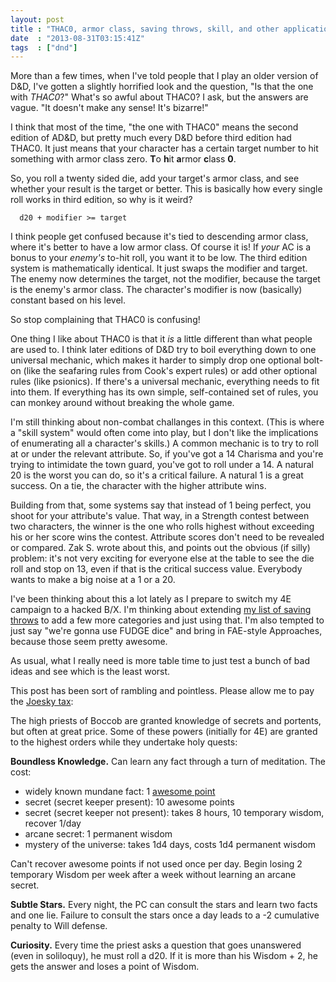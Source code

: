 ```yaml
---
layout: post
title : "THAC0, armor class, saving throws, skill, and other applications of the d20"
date  : "2013-08-31T03:15:41Z"
tags  : ["dnd"]
---
```

More than a few times, when I've told people that I play an older version of
D&D, I've gotten a slightly horrified look and the question, "Is that the one
with *THAC0*?"  What's so awful about THAC0?  I ask, but the answers are vague.
"It doesn't make any sense!  It's bizarre!"

I think that most of the time, "the one with THAC0" means the second edition of
AD&D, but pretty much every D&D before third edition had THAC0.  It just means
that your character has a certain target number to hit something with armor
class zero.  **T**o **h**it **a**rmor **c**lass **0**.

So, you roll a twenty sided die, add your target's armor class, and see whether
your result is the target or better.  This is basically how every single roll
works in third edition, so why is it weird?

      d20 + modifier >= target

I think people get confused because it's tied to descending armor class, where
it's better to have a low armor class.  Of course it is!  If *your* AC is a
bonus to your *enemy's* to-hit roll, you want it to be low.  The third edition
system is mathematically identical.  It just swaps the modifier and target.
The enemy now determines the target, not the modifier, because the target is
the enemy's armor class.  The character's modifier is now (basically) constant
based on his level.

So stop complaining that THAC0 is confusing!

One thing I like about THAC0 is that it *is* a little different than what
people are used to.  I think later editions of D&D try to boil everything down
to one universal mechanic, which makes it harder to simply drop one optional
bolt-on (like the seafaring rules from Cook's expert rules) or add other
optional rules (like psionics).  If there's a universal mechanic, everything
needs to fit into them.  If everything has its own simple, self-contained
set of rules, you can monkey around without breaking the whole game.

I'm still thinking about non-combat challanges in this context.  (This is where
a "skill system" would often come into play, but I don't like the implications
of enumerating all a character's skills.)  A common mechanic is to try to roll
at or under the relevant attribute.  So, if you've got a 14 Charisma and you're
trying to intimidate the town guard, you've got to roll under a 14.  A natural
20 is the worst you can do, so it's a critical failure.  A natural 1 is a
great success.  On a tie, the character with the higher attribute wins.

Building from that, some systems say that instead of 1 being perfect, you shoot
for your attribute's value.  That way, in a Strength contest between two
characters, the winner is the one who rolls highest without exceeding his or
her score wins the contest.  Attribute scores don't need to be revealed or
compared.  Zak S. wrote about this, and points out the obvious (if silly)
problem: it's not very exciting for everyone else at the table to see the die
roll and stop on 13, even if that is the critical success value.  Everybody
wants to make a big noise at a 1 or a 20.

I've been thinking about this a lot lately as I prepare to switch my 4E
campaign to a hacked B/X.  I'm thinking about extending [my list of saving
throws](http://rjbs.manxome.org/rubric/entry/1932) to add a few more categories
and just using that.  I'm also tempted to just say "we're gonna use FUDGE dice"
and bring in FAE-style Approaches, because those seem pretty awesome.

As usual, what I really need is more table time to just test a bunch of bad
ideas and see which is the least worst.

This post has been sort of rambling and pointless.  Please allow me to pay the
[Joesky
tax](http://joeskythedungeonbrawler.wordpress.com/2010/07/12/house-rule-for-osr-and-not-osr-games-people-blogs/):

The high priests of Boccob are granted knowledge of secrets and portents, but
often at great price.  Some of these powers (initially for 4E) are granted to
the highest orders while they undertake holy quests:

**Boundless Knowledge.**  Can learn any fact through a turn of meditation.
The cost:

* widely known mundane fact: 1 [awesome point](http://rjbs.manxome.org/rubric/entry/1931)
* secret (secret keeper present): 10 awesome points
* secret (secret keeper not present): takes 8 hours, 10 temporary wisdom, recover 1/day
* arcane secret: 1 permanent wisdom
* mystery of the universe: takes 1d4 days, costs 1d4 permanent wisdom

Can't recover awesome points if not used once per day.  Begin losing 2
temporary Wisdom per week after a week without learning an arcane
secret.

**Subtle Stars.**  Every night, the PC can consult the stars and learn two facts
and one lie.  Failure to consult the stars once a day leads to a -2 cumulative
penalty to Will defense.

**Curiosity.** Every time the priest asks a question that goes unanswered
(even in soliloquy), he must roll a d20.  If it is more than his Wisdom + 2, he
gets the answer and loses a point of Wisdom.

